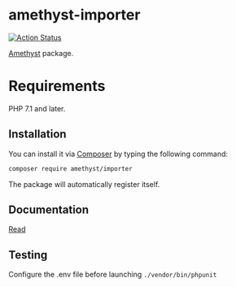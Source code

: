 # amethyst-importer

[![Action Status](https://github.com/amethyst-php/importer/workflows/test/badge.svg)](https://github.com/amethyst-php/importer/actions)

[Amethyst](https://github.com/amethyst-php/amethyst) package.

# Requirements

PHP 7.1 and later.

## Installation

You can install it via [Composer](https://getcomposer.org/) by typing the following command:

```bash
composer require amethyst/importer
```

The package will automatically register itself.

## Documentation

[Read](docs/index.md)

## Testing

Configure the .env file before launching `./vendor/bin/phpunit`
